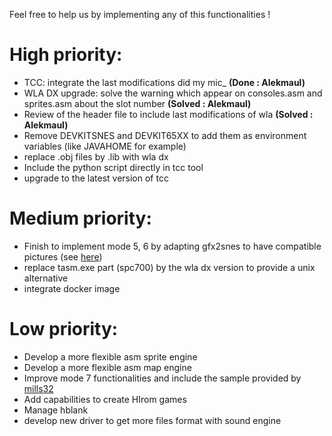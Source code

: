 Feel free to help us by implementing any of this functionalities !

# High priority:

- TCC: integrate the last modifications did my mic_ **(Done : Alekmaul)**
- WLA DX upgrade: solve the warning which appear on consoles.asm and sprites.asm about the slot number **(Solved : Alekmaul)**
- Review of the header file to include last modifications of wla **(Solved : Alekmaul)**
- Remove DEVKITSNES and DEVKIT65XX to add them as environment variables (like JAVAHOME for example) 
- replace .obj files by .lib with wla dx
- Include the python script directly in tcc tool
- upgrade to the latest version of tcc

# Medium priority:

- Finish to implement mode 5, 6 by adapting gfx2snes to have compatible pictures (see [here](https://github.com/alekmaul/pvsneslib/issues/14))
- replace tasm.exe part (spc700) by the wla dx version to provide a unix alternative
- integrate docker image

# Low priority:

- Develop a more flexible asm sprite engine
- Develop a more flexible asm map engine
- Improve mode 7 functionalities and include the sample provided by [mills32](https://github.com/alekmaul/pvsneslib/issues/24)
- Add capabilities to create HIrom games
- Manage hblank
- develop new driver to get more files format with sound engine